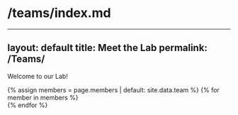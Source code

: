 # /teams/index.md
---
layout: default
title: Meet the Lab
permalink: /Teams/
---

Welcome to our Lab!

<section class="team-overview">
  {% assign members = page.members | default: site.data.team %}
  {% for member in members %}
    <div class="team-member">
      <!-- same HTML for photo, name, bio, etc. -->
    </div>
  {% endfor %}
</section>
